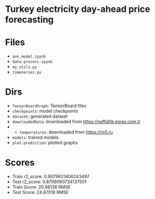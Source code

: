 # Turkey electricity day-ahead price forecasting

# Files
- `ann_model.ipynb`
- `data-process.ipynb`
- `my_utils.py`
- `timeseries.py`

# Dirs
- `TensorBoardGraph`: TensorBoard files
- `checkpoints`: model checkpoints
- `dataset`: generated dataset
- `downloadedData`: downloaded from https://seffaflik.epias.com.tr
- - `temperatures`: downloaded from https://rp5.ru
- `models`: trained models
- `plot-prediction`: plotted graphs

# Scores
- Train r2_score:  0.9079621406243497
- Test r2_score:  0.8706060734137501
- Train Score: 20.98138 RMSE
- Test Score: 24.87018 RMSE
